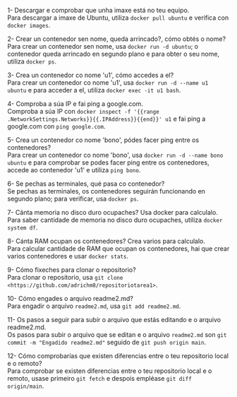 1- Descargar e comprobar que unha imaxe está no teu equipo.  
Para descargar a imaxe de Ubuntu, utiliza `docker pull ubuntu` e verifica con `docker images`.

2- Crear un contenedor sen nome, queda arrincado?, cómo obtés o nome?  
Para crear un contenedor sen nome, usa `docker run -d ubuntu`; o contenedor queda arrincado en segundo plano e para obter o seu nome, utiliza `docker ps`.

3- Crea un contenedor co nome 'u1', cómo accedes a el?  
Para crear un contenedor co nome 'u1', usa `docker run -d --name u1 ubuntu` e para acceder a el, utiliza `docker exec -it u1 bash`.

4- Comproba a súa IP e fai ping a google.com.  
Comproba a súa IP con `docker inspect -f '{{range .NetworkSettings.Networks}}{{.IPAddress}}{{end}}' u1` e fai ping a google.com con `ping google.com`.

5- Crea un contenedor co nome 'bono', pódes facer ping entre os contenedores?  
Para crear un contenedor co nome 'bono', usa `docker run -d --name bono ubuntu` e para comprobar se podes facer ping entre os contenedores, accede ao contenedor 'u1' e utiliza `ping bono`.

6- Se pechas as terminales, qué pasa co contenedor?  
Se pechas as terminales, os contenedores seguirán funcionando en segundo plano; para verificar, usa `docker ps`.

7- Cánta memoria no disco duro ocupaches? Usa docker para calculalo.  
Para saber cantidade de memoria no disco duro ocupaches, utiliza `docker system df`.

8- Cánta RAM ocupan os contenedores? Crea varios para calculalo.  
Para calcular cantidade de RAM que ocupan os contenedores, hai que crear varios contenedores e usar `docker stats`.

9- Cómo fixeches para clonar o repositorio?  
Para clonar o repositorio, usa `git clone <https://github.com/adrichm8/repositoriotarea1>`.

10- Cómo engades o arquivo readme2.md?  
Para engadir o arquivo `readme2.md`, usa `git add readme2.md`.

11- Os pasos a seguir para subir o arquivo que estás editando e o arquivo readme2.md.  
Os pasos para subir o arquivo que se editan e o arquivo `readme2.md` son `git commit -m "Engadido readme2.md"` seguido de `git push origin main`.

12- Cómo comprobarías que existen diferencias entre o teu repositorio local e o remoto?  
Para comprobar se existen diferencias entre o teu repositorio local e o remoto, usase primeiro `git fetch` e despois empléase `git diff origin/main`.
